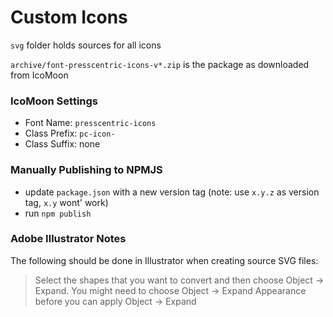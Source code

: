# Custom Icons

`svg` folder holds sources for all icons

`archive/font-presscentric-icons-v*.zip` is the package as downloaded from IcoMoon

### IcoMoon Settings

 - Font Name: `presscentric-icons`
 - Class Prefix: `pc-icon-`
 - Class Suffix: none

### Manually Publishing to NPMJS

 - update `package.json` with a new version tag (note: use `x.y.z` as version tag, `x.y` wont' work)
 - run `npm publish`

### Adobe Illustrator Notes

The following should be done in Illustrator when creating source SVG files:

> Select the shapes that you want to convert and then choose Object → Expand. You might need to choose Object → Expand Appearance before you can apply Object → Expand

